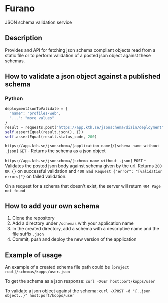 # Furano
JSON schema validation service

## Description

Provides and API for fetching json schema compliant objects read from a static file or to perform validation of a posted json object against these schemas.


## How to validate a json object against a published schema

### Python


```python
deploymentJsonToValidate = {
  "name": "profiles-web",
  "...": "more values"
}
result = requests.post("https://app.kth.se/jsonschema/dizin/deployment", json=deploymentJsonToValidate, allow_redirects=False)
self.assertEqual(result.json(), {})
self.assertEqual(result.status_code, 200)
```

`https://app.kth.se/jsonschema/[application name]/[schema name without .json]` `GET` - Returns the schema as a json object

`https://app.kth.se/jsonschema/[schema name without .json]` `POST` - Validates the posted json body against schema given by the url. Returns `200 OK {}` on successful validation and `400 Bad Request {"error": "[validation errors]"}` on failed validation.

On a request for a schema that doesn't exist, the server will return `404 Page not found`

## How to add your own schema

1. Clone the repository
2. Add a directory under `/schemas` with your application name
3. In the created directory, add a schema with a descriptive name and the file suffix `.json`
4. Commit, push and deploy the new version of the application

## Example of usage

An example of a created schema file path could be `[project root]/schemas/kopps/user.json`

To get the schema as a json response: `curl -XGET host:port/kopps/user`

To validate a json object against the schema: `curl -XPOST -d "{..json object..}" host:port/kopps/user`
